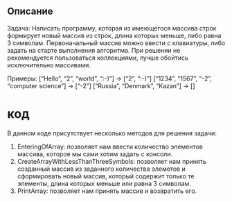 ## Описание

Задача: Написать программу, которая из имеющегося массива строк формирует новый массив из строк, длина которых меньше, либо равна 3 символам. Первоначальный массив можно ввести с клавиатуры, либо задать на старте выполнения алгоритма. При решении не рекомендуется пользоваться коллекциями, лучше обойтись исключительно массивами.

Примеры:
[“Hello”, “2”, “world”, “:-)”] → [“2”, “:-)”]
[“1234”, “1567”, “-2”, “computer science”] → [“-2”]
[“Russia”, “Denmark”, “Kazan”] → []

# код
В данном коде присутствует несколько методов для решения задачи:
1. EnteringOfArray: позволяет нам ввести количество элементов массива, которое мы сами хотим задать с консоли.
2. CreateArrayWithLessThanThreeSymbols: позволяет нам принять созданный массив из заданного количества элеметов и сформировать новый массив, который содержит только те элементы, длина которых меньше или равна 3 символам.
3. PrintArray: позволяет нам принять массив и возвратить его.